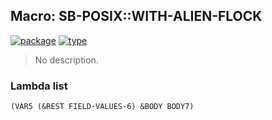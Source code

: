 ## Macro: SB-POSIX::WITH-ALIEN-FLOCK
[![package](https://img.shields.io/badge/Package-SB--POSIX-5f9ea0.svg?style=social&colorA=999999)](../) [![type](https://img.shields.io/badge/Type-Macro-5f9ea0.svg?style=social&colorA=999999)](../#macro) 

> No description.

### Lambda list
```
(VAR5 (&REST FIELD-VALUES-6) &BODY BODY7)
```
